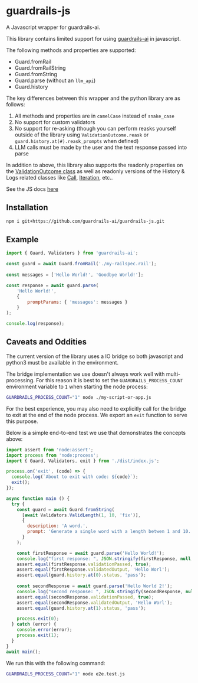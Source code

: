 # guardrails-js
A Javascript wrapper for guardrails-ai.

This library contains limited support for using [guardrails-ai](https://pypi.org/project/guardrails-ai/) in javascript.

The following methods and properties are supported:
* Guard.fromRail
* Guard.fromRailString
* Guard.fromString
* Guard.parse (without an `llm_api`)
* Guard.history

The key differences between this wrapper and the python library are as follows:
1. All methods and properties are in `camelCase` instead of `snake_case`
1. No support for custom validators
1. No support for re-asking (though you can perform reasks yourself outside of the library using `ValidationOutcome.reask` or `guard.history.at(#).reask_prompts` when defined)
1. LLM calls must be made by the user and the text response passed into parse

In addition to above, this library also supports the readonly properties on the [ValidationOutcome class](https://www.guardrailsai.com/docs/api_reference_markdown/validation_outcome) as well as readonly versions of the History & Logs related classes like [Call](https://www.guardrailsai.com/docs/api_reference_markdown/history_and_logs#call-objects), [Iteration](https://www.guardrailsai.com/docs/api_reference_markdown/history_and_logs#iteration-objects), etc..

See the JS docs [here](/docs/modules.md)

## Installation
```sh
npm i git+https://github.com/guardrails-ai/guardrails-js.git
```

## Example
```js
import { Guard, Validators } from 'guardrails-ai';

const guard = await Guard.fromRail('./my-railspec.rail');
      
const messages = ['Hello World!', 'Goodbye World!'];

const response = await guard.parse(
    'Hello World!',
    {
        promptParams: { 'messages': messages }
    }
);

console.log(response);
```

## Caveats and Oddities
The current version of the library uses a IO bridge so both javascript and python3 must be available in the environment.

The bridge implementation we use doesn't always work well with multi-processing.  For this reason it is best to set the `GUARDRAILS_PROCESS_COUNT` environment variable to `1` when starting the node process:
```sh
GUARDRAILS_PROCESS_COUNT="1" node ./my-script-or-app.js
```

For the best experience, you may also need to explicitly call for the bridge to exit at the end of the node process.  We export an `exit` function to serve this purpose.


Below is a simple end-to-end test we use that demonstrates the concepts above:

```js
import assert from 'node:assert';
import process from 'node:process';
import { Guard, Validators, exit } from './dist/index.js';

process.on('exit', (code) => {
  console.log(`About to exit with code: ${code}`);
  exit();
});

async function main () {
  try {
    const guard = await Guard.fromString(
      [await Validators.ValidLength(1, 10, 'fix')],
      {
        description: 'A word.',
        prompt: 'Generate a single word with a length betwen 1 and 10.'
      }
    );

    const firstResponse = await guard.parse('Hello World!');
    console.log("first response: ", JSON.stringify(firstResponse, null, 2));
    assert.equal(firstResponse.validationPassed, true);
    assert.equal(firstResponse.validatedOutput, 'Hello Worl');
    assert.equal(guard.history.at(0).status, 'pass');
    
    const secondResponse = await guard.parse('Hello World 2!');
    console.log("second response: ", JSON.stringify(secondResponse, null, 2));
    assert.equal(secondResponse.validationPassed, true);
    assert.equal(secondResponse.validatedOutput, 'Hello Worl');
    assert.equal(guard.history.at(1).status, 'pass');

    process.exit(0);
  } catch (error) {
    console.error(error);
    process.exit(1);
  }
}
await main();
```

We run this with the following command:
```sh
GUARDRAILS_PROCESS_COUNT="1" node e2e.test.js
```